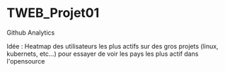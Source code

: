 # TWEB_Projet01
Github Analytics

Idée : Heatmap des utilisateurs les plus actifs sur des gros projets (linux, kubernets, etc...) pour essayer de voir les pays les plus actif dans l'opensource
